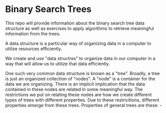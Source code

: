 # Binary Search Trees

This repo will provide information about the binary search tree data structure as well as exercises to apply algorithms to retrieve meaningful information from the trees.


A data structure is a particular way of organizing data in a computer to utilize resources efficiently. 

We create and use "data structres" to organize data in our computer in a way that will allow us to utilize that data efficiently.

One such very common data structure is known as a "tree". Broadly, a tree is just an organized collection of "nodes". A "node" is a container for the data we are organizing. There is an implicit implication that the data contained in these nodes are related in some meaningful way. The restrictions we put on relating these nodes are how we create different types of trees with different properties. Due to these restricitions, different properties emerge from these trees. Properties of general trees are these:
    - 